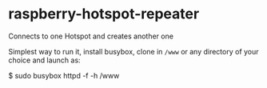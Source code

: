 # raspberry-hotspot-repeater
Connects to one Hotspot and creates another one

Simplest way to run it, install busybox, clone in `/www` or any directory of your choice and launch as:

$ sudo busybox httpd -f -h /www
